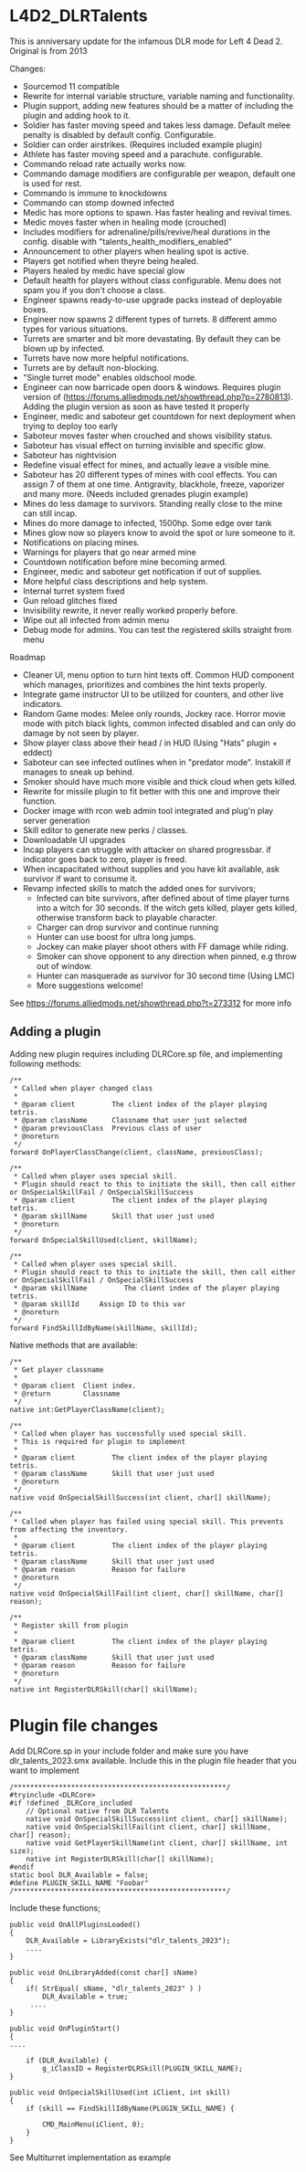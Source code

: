 # L4D2_DLRTalents

This is anniversary update for the infamous DLR mode for Left 4 Dead 2. Original is from 2013

Changes:
- Sourcemod 11 compatible
- Rewrite for internal variable structure, variable naming and functionality.
- Plugin support, adding new features should be a matter of including the plugin and adding hook to it.
- Soldier has faster moving speed and takes less damage. Default melee penalty is disabled by default config. Configurable. 
- Soldier can order airstrikes. (Requires included example plugin)
- Athlete has faster moving speed and a parachute. configurable.
- Commando reload rate actually works now.
- Commando damage modifiers are configurable per weapon, default one is used for rest.
- Commando is immune to knockdowns
- Commando can stomp downed infected
- Medic has more options to spawn. Has faster healing and revival times.
- Medic moves faster when in healing mode (crouched)
- Includes modifiers for adrenaline/pills/revive/heal durations in the config. disable with "talents_health_modifiers_enabled" 
- Announcement to other players when healing spot is active.
- Players get notified when theyre being healed.
- Players healed by medic have special glow
- Default health for players without class configurable. Menu does not spam you if you don't choose a class.
- Engineer spawns ready-to-use upgrade packs instead of deployable boxes.
- Engineer now spawns 2 different types of turrets. 8 different ammo types for various situations. 
- Turrets are smarter and bit more devastating. By default they can be blown up by infected.
- Turrets have now more helpful notifications.
- Turrets are by default non-blocking.
- "Single turret mode" enables oldschool mode.
- Engineer can now barricade open doors & windows. Requires plugin version of (https://forums.alliedmods.net/showthread.php?p=2780813). Adding the plugin version as soon as have tested it properly
- Engineer, medic and saboteur get countdown for next deployment when trying to deploy too early
- Saboteur moves faster when crouched and shows visibility status.
- Saboteur has visual effect on turning invisible and specific glow.
- Saboteur has nightvision
- Redefine visual effect for mines, and actually leave a visible mine. 
- Saboteur has 20 different types of mines with cool effects. You can assign 7 of them at one time. Antigravity, blackhole, freeze, vaporizer and many more. (Needs included grenades plugin example)
- Mines do less damage to survivors. Standing really close to the mine can still incap.
- Mines do more damage to infected, 1500hp. Some edge over tank
- Mines glow now so players know to avoid the spot or lure someone to it.
- Notifications on placing mines.
- Warnings for players that go near armed mine
- Countdown notification before mine becoming armed.
- Engineer, medic and saboteur get notification if out of supplies.
- More helpful class descriptions and help system.
- Internal turret system fixed
- Gun reload glitches fixed
- Invisibility rewrite, it never really worked properly before.
- Wipe out all infected from admin menu
- Debug mode for admins. You can test the registered skills straight from menu

Roadmap
- Cleaner UI, menu option to turn hint texts off. Common HUD component which manages, prioritizes and combines the hint texts properly.
- Integrate game instructor UI to be utilized for counters, and other live indicators. 
- Random Game modes: Melee only rounds, Jockey race. Horror movie mode with pitch black lights, common infected disabled and can only do damage by not seen by player.
- Show player class above their head / in HUD (Using "Hats" plugin + eddect)
- Saboteur can see infected outlines when in "predator mode". Instakill if manages to sneak up behind.
- Smoker should have much more visible and thick cloud when gets killed.
- Rewrite for missile plugin to fit better with this one and improve their function.
- Docker image with rcon web admin tool integrated and plug'n play server generation
- Skill editor to generate new perks / classes.
- Downloadable UI upgrades
- Incap players can struggle with attacker on shared progressbar. if indicator goes back to zero, player is freed.
- When incapacitated without supplies and you have kit available, ask survivor if want to consume it.
- Revamp infected skills to match the added ones for survivors;
    - Infected can bite survivors, after defined about of time player turns into a witch for 30 seconds. If the witch gets killed, player gets killed, otherwise transform back to playable character.
    - Charger can drop survivor and continue running
    - Hunter can use boost for ultra long jumps. 
    - Jockey can make player shoot others with FF damage while riding. 
    - Smoker can shove opponent to any direction when pinned, e.g throw out of window.
    - Hunter can masquerade as survivor for 30 second time (Using LMC)
    - More suggestions welcome!


See https://forums.alliedmods.net/showthread.php?t=273312 for more info

## Adding a plugin
Adding new plugin requires including DLRCore.sp file, and implementing following methods:
```
/**
 * Called when player changed class
 *
 * @param client         The client index of the player playing tetris.
 * @param className      Classname that user just selected
 * @param previousClass  Previous class of user
 * @noreturn
 */
forward OnPlayerClassChange(client, className, previousClass);  

/**
 * Called when player uses special skill. 
 * Plugin should react to this to initiate the skill, then call either or OnSpecialSkillFail / OnSpecialSkillSuccess
 * @param client         The client index of the player playing tetris.
 * @param skillName      Skill that user just used
 * @noreturn
 */
forward OnSpecialSkillUsed(client, skillName);  

/**
 * Called when player uses special skill. 
 * Plugin should react to this to initiate the skill, then call either or OnSpecialSkillFail / OnSpecialSkillSuccess
 * @param skillName         The client index of the player playing tetris.
 * @param skillId     Assign ID to this var
 * @noreturn
 */
forward FindSkillIdByName(skillName, skillId);  

``` 

Native methods that are available:

```
/**
 * Get player classname
 *
 * @param client  Client index.
 * @return        Classname
 */
native int:GetPlayerClassName(client);

/**
 * Called when player has successfully used special skill. 
 * This is required for plugin to implement
 *
 * @param client         The client index of the player playing tetris.
 * @param className      Skill that user just used
 * @noreturn
 */
native void OnSpecialSkillSuccess(int client, char[] skillName);  

/**
 * Called when player has failed using special skill. This prevents from affecting the inventory.
 *
 * @param client         The client index of the player playing tetris.
 * @param className      Skill that user just used
 * @param reason         Reason for failure
 * @noreturn
 */
native void OnSpecialSkillFail(int client, char[] skillName, char[] reason);  

/**
 * Register skill from plugin
 *
 * @param client         The client index of the player playing tetris.
 * @param className      Skill that user just used
 * @param reason         Reason for failure
 * @noreturn
 */
native int RegisterDLRSkill(char[] skillName);  
``` 
# Plugin file changes
Add DLRCore.sp in your include folder and make sure you have dlr_talents_2023.smx available.
Include this in the plugin file header that you want to implement


```
/****************************************************/
#tryinclude <DLRCore>
#if !defined _DLRCore_included
	// Optional native from DLR Talents
	native void OnSpecialSkillSuccess(int client, char[] skillName);
	native void OnSpecialSkillFail(int client, char[] skillName, char[] reason);
	native void GetPlayerSkillName(int client, char[] skillName, int size);
	native int RegisterDLRSkill(char[] skillName);  
#endif
static bool DLR_Available = false;
#define PLUGIN_SKILL_NAME "Foobar"
/****************************************************/
``` 

Include these functions;
``` 
public void OnAllPluginsLoaded()
{
	DLR_Available = LibraryExists("dlr_talents_2023");
    ....
}

public void OnLibraryAdded(const char[] sName)
{
	if( StrEqual( sName, "dlr_talents_2023" ) )
		DLR_Available = true;
     ....
}

public void OnPluginStart()
{
....

	if (DLR_Available) {
		g_iClassID = RegisterDLRSkill(PLUGIN_SKILL_NAME);
}

public void OnSpecialSkillUsed(int iClient, int skill)
{
	if (skill == FindSkillIdByName(PLUGIN_SKILL_NAME) {

		CMD_MainMenu(iClient, 0);
	}
}
```

See Multiturret implementation as example

